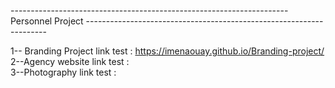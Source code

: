 --------------------------------------------------------------------- Personnel Project --------------------------------------------------------------------

 1-- Branding Project link test : https://imenaouay.github.io/Branding-project/  
 2--Agency website link test  :  
 3--Photography link test : 
